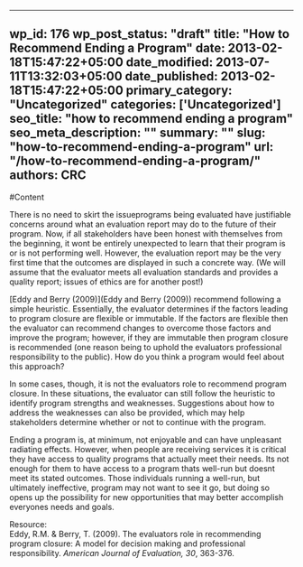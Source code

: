 
---
wp_id: 176
wp_post_status: "draft" 
title: "How to Recommend Ending a Program"
date: 2013-02-18T15:47:22+05:00
date_modified: 2013-07-11T13:32:03+05:00
date_published: 2013-02-18T15:47:22+05:00
primary_category: "Uncategorized"
categories: ['Uncategorized'] 
seo_title: "how to recommend ending a program"
seo_meta_description: ""
summary: "" 
slug: "how-to-recommend-ending-a-program"
url: "/how-to-recommend-ending-a-program/"
authors: CRC
---

#Content

There is no need to skirt the issueprograms being evaluated have justifiable concerns around what an evaluation report may do to the future of their program. Now, if all stakeholders have been honest with themselves from the beginning, it wont be entirely unexpected to learn that their program is or is not performing well. However, the evaluation report may be the very first time that the outcomes are displayed in such a concrete way. (We will assume that the evaluator meets all evaluation standards and provides a quality report; issues of ethics are for another post!)

[Eddy and Berry (2009)](Eddy and Berry (2009)) recommend following a simple heuristic. Essentially, the evaluator determines if the factors leading to program closure are flexible or immutable. If the factors are flexible then the evaluator can recommend changes to overcome those factors and improve the program; however, if they are immutable then program closure is recommended (one reason being to uphold the evaluators professional responsibility to the public). How do you think a program would feel about this approach?

In some cases, though, it is not the evaluators role to recommend program closure. In these situations, the evaluator can still follow the heuristic to identify program strengths and weaknesses. Suggestions about how to address the weaknesses can also be provided, which may help stakeholders determine whether or not to continue with the program.

Ending a program is, at minimum, not enjoyable and can have unpleasant radiating effects. However, when people are receiving services it is critical they have access to quality programs that actually meet their needs. Its not enough for them to have access to a program thats well-run but doesnt meet its stated outcomes. Those individuals running a well-run, but ultimately ineffective, program may not want to see it go, but doing so opens up the possibility for new opportunities that may better accomplish everyones needs and goals.

Resource:  
 Eddy, R.M. & Berry, T. (2009). The evaluators role in recommending program closure: A model for decision making and professional responsibility. _American Journal of Evaluation, 30_, 363-376.

